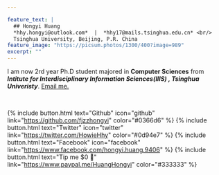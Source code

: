 ```yaml
---

feature_text: |
  ## Hongyi Huang
  *hhy.hongyi@outlook.com*  |  *hhy17@mails.tsinghua.edu.cn* <br/>
  Tsinghua University, Beijing, P.R. China
feature_image: "https://picsum.photos/1300/400?image=989"
excerpt: ""
---
```


  I am now 2rd year Ph.D student majored in **Computer Sciences** from ***Intitute for Interdisciplinary Information Sciences(IIIS) , Tsinghua Univeristy***. [Email me.](mailto:hhy.hongyi@outlook.com)

<br/>

{% include button.html text="Github" icon="github" link="https://github.com/fjzzhongyi" color="#0366d6" %} {% include button.html text="Twitter" icon="twitter" link="https://twitter.com/HowieHhy" color="#0d94e7" %} {% include button.html text="Facebook"  icon="facebook" link="https://www.facebook.com/hongyi.huang.9406" %} {% include button.html text="Tip me $0 💸" link="https://www.paypal.me/HuangHongyi" color="#333333" %}

